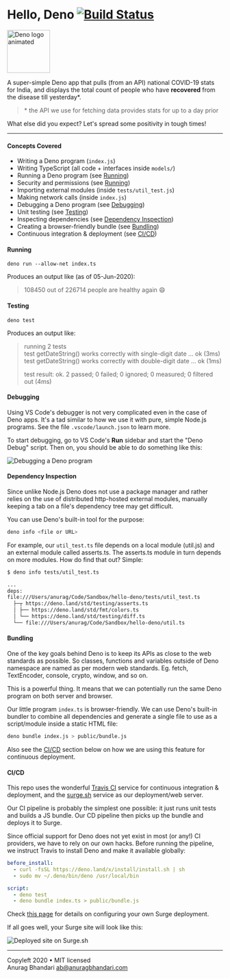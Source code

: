 # Hello, Deno [![Build Status](https://travis-ci.com/anuragbhd/hello-deno.svg?branch=master)](https://travis-ci.com/anuragbhd/hello-deno)

<img width="100" alt="Deno logo animated" src="https://camo.githubusercontent.com/135431e1073ba63356d050b4f449d1cc503f457c/68747470733a2f2f64656e6f6c69622e6769746875622e696f2f616e696d617465642d64656e6f2d6c6f676f2f64656e6f2d636972636c652d32346670732e676966" />

A super-simple Deno app that pulls (from an API) national COVID-19 stats for India, and displays the total count of people who have **recovered** from the disease till yesterday\*.

> \* the API we use for fetching data provides stats for up to a day prior

What else did you expect? Let's spread some positivity in tough times!

---

#### Concepts Covered

- Writing a Deno program (`index.js`)
- Writing TypeScript (all code + interfaces inside `models/`)
- Running a Deno program (see [Running](#running))
- Security and permissions (see [Running](#running))
- Importing external modules (inside `tests/util_test.js`)
- Making network calls (inside `index.js`)
- Debugging a Deno program (see [Debugging](#debugging))
- Unit testing (see [Testing](#testing))
- Inspecting dependencies (see [Dependency Inspection](#dependency-inspection))
- Creating a browser-friendly bundle (see [Bundling](#bundling))
- Continuous integration & deployment (see [CI/CD](#cicd))

#### Running

```
deno run --allow-net index.ts
```

Produces an output like (as of 05-Jun-2020):

> 108450 out of 226714 people are healthy again 😄

#### Testing

```
deno test
```

Produces an output like:

> running 2 tests  
> test getDateString() works correctly with single-digit date ... ok (3ms)  
> test getDateString() works correctly with double-digit date ... ok (1ms)
>
> test result: ok. 2 passed; 0 failed; 0 ignored; 0 measured; 0 filtered out (4ms)

#### Debugging

Using VS Code's debugger is not very complicated even in the case of Deno apps. It's a tad similar to how we use it with pure, simple Node.js programs. See the file `.vscode/launch.json` to learn more.

To start debugging, go to VS Code's **Run** sidebar and start the "Deno Debug" script. Then on, you should be able to do something like this:

![Debugging a Deno program](https://user-images.githubusercontent.com/1288616/83829482-98959580-a700-11ea-86a2-a1b4e7199d3b.png)

#### Dependency Inspection

Since unlike Node.js Deno does not use a package manager and rather relies on the use of distributed http-hosted external modules, manually keeping a tab on a file's dependency tree may get difficult.

You can use Deno's built-in tool for the purpose:

```bash
deno info <file or URL>
```

For example, our `util_test.ts` file depends on a local module (util.js) and an external module called asserts.ts. The asserts.ts module in turn depends on more modules. How do find that out? Simple:

```bash
$ deno info tests/util_test.ts

...
deps:
file:///Users/anurag/Code/Sandbox/hello-deno/tests/util_test.ts
  ├─┬ https://deno.land/std/testing/asserts.ts
  │ ├── https://deno.land/std/fmt/colors.ts
  │ └── https://deno.land/std/testing/diff.ts
  └── file:///Users/anurag/Code/Sandbox/hello-deno/util.ts
```

#### Bundling

One of the key goals behind Deno is to keep its APIs as close to the web standards as possible. So classes, functions and variables outside of Deno namespace are named as per modern web standards. Eg. fetch, TextEncoder, console, crypto, window, and so on.

This is a powerful thing. It means that we can potentially run the same Deno program on both server and browser.

Our little program `index.ts` is browser-friendly. We can use Deno's built-in bundler to combine all dependencies and generate a single file to use as a script/module inside a static HTML file:

```bash
deno bundle index.js > public/bundle.js
```

Also see the [CI/CD](#cicd) section below on how we are using this feature for continuous deployment.

#### CI/CD

This repo uses the wonderful [Travis CI](https://travis-ci.com/) service for continuous integration & deployment, and the [surge.sh](https://surge.sh/) service as our deployment/web server.

Our CI pipeline is probably the simplest one possible: it just runs unit tests and builds a JS bundle. Our CD pipeline then picks up the bundle and deploys it to Surge.

Since official support for Deno does not yet exist in most (or any!) CI providers, we have to rely on our own hacks. Before running the pipeline, we instruct Travis to install Deno and make it available globally:

```yaml
before_install:
  - curl -fsSL https://deno.land/x/install/install.sh | sh
  - sudo mv ~/.deno/bin/deno /usr/local/bin

script:
  - deno test
  - deno bundle index.ts > public/bundle.js
```

Check [this page](https://docs.travis-ci.com/user/deployment/surge/) for details on configuring your own Surge deployment.

If all goes well, your Surge site will look like this:

![Deployed site on Surge.sh](https://user-images.githubusercontent.com/1288616/83832615-b9151e00-a707-11ea-85e5-8c67de38abca.png)

---

Copyleft 2020 • MIT licensed  
Anurag Bhandari <ab@anuragbhandari.com>

